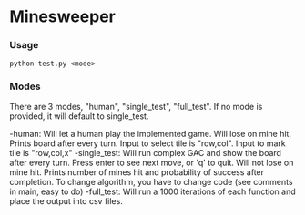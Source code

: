 # Minesweeper

### Usage ###
`python test.py <mode>`

### Modes ###

There are 3 modes, "human", "single_test", "full_test". If no mode is provided, it will default to single_test.

-human: Will let a human play the implemented game. Will lose on mine hit. Prints board after every turn. Input to select tile is "row,col". Input to mark tile is "row,col,x"
-single_test: Will run complex GAC and show the board after every turn. Press enter to see next move, or 'q' to quit. Will not lose on mine hit. Prints number of mines hit and probability of success after completion. To change algorithm, you have to change code (see comments in main, easy to do)
-full_test: Will run a 1000 iterations of each function and place the output into csv files.
